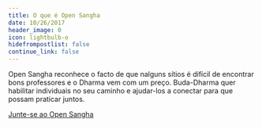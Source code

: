 ```yaml
---
title: O que é Open Sangha
date: 10/26/2017
header_image: 0
icon: lightbulb-o
hidefrompostlist: false
continue_link: false
---
```

Open Sangha reconhece o facto de que nalguns sítios é difícil de encontrar bons professores e o Dharma vem com um preço. Buda-Dharma quer habilitar individuais no seu caminho e ajudar-los a conectar para que possam praticar juntos.

[Junte-se ao Open Sangha](/community)
